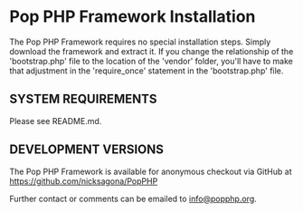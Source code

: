 Pop PHP Framework Installation
==============================

The Pop PHP Framework requires no special installation steps. Simply
download the framework and extract it. If you change the relationship
of the 'bootstrap.php' file to the location of the 'vendor' folder,
you'll have to make that adjustment in the 'require_once' statement
in the 'bootstrap.php' file.


SYSTEM REQUIREMENTS
-------------------

Please see README.md.


DEVELOPMENT VERSIONS
--------------------

The Pop PHP Framework is available for anonymous checkout via
GitHub at https://github.com/nicksagona/PopPHP

Further contact or comments can be emailed to info@popphp.org.
